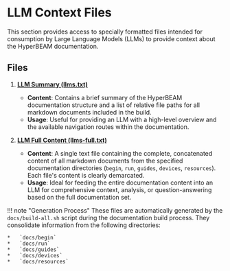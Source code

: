 # LLM Context Files

This section provides access to specially formatted files intended for consumption by Large Language Models (LLMs) to provide context about the HyperBEAM documentation.

## Files

1.  **[LLM Summary (llms.txt)](../llms.txt)**
    *   **Content**: Contains a brief summary of the HyperBEAM documentation structure and a list of relative file paths for all markdown documents included in the build.
    *   **Usage**: Useful for providing an LLM with a high-level overview and the available navigation routes within the documentation.

2.  **[LLM Full Content (llms-full.txt)](../llms-full.txt)**
    *   **Content**: A single text file containing the complete, concatenated content of all markdown documents from the specified documentation directories (`begin`, `run`, `guides`, `devices`, `resources`). Each file's content is clearly demarcated.
    *   **Usage**: Ideal for feeding the entire documentation content into an LLM for comprehensive context, analysis, or question-answering based on the full documentation set.

!!! note "Generation Process"
    These files are automatically generated by the `docs/build-all.sh` script during the documentation build process. They consolidate information from the following directories:

    *   `docs/begin`
    *   `docs/run`
    *   `docs/guides`
    *   `docs/devices`
    *   `docs/resources`
